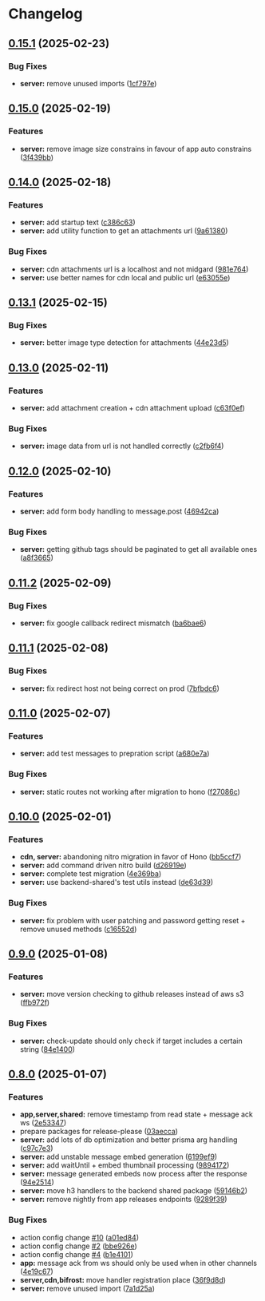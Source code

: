 # Changelog

## [0.15.1](https://github.com/WerdoxDev/Huginn/compare/server@v0.15.0...server@v0.15.1) (2025-02-23)


### Bug Fixes

* **server:** remove unused imports ([1cf797e](https://github.com/WerdoxDev/Huginn/commit/1cf797ed682a20312dcd1a752d1738ad12f3c550))

## [0.15.0](https://github.com/WerdoxDev/Huginn/compare/server@v0.14.0...server@v0.15.0) (2025-02-19)


### Features

* **server:** remove image size constrains in favour of app auto constrains ([3f439bb](https://github.com/WerdoxDev/Huginn/commit/3f439bb7d0d6e8dcb7f3ab31b3d8cac0ee1fb4b3))

## [0.14.0](https://github.com/WerdoxDev/Huginn/compare/server@v0.13.1...server@v0.14.0) (2025-02-18)


### Features

* **server:** add startup text ([c386c63](https://github.com/WerdoxDev/Huginn/commit/c386c63423fd26f4ab2f34ad47def2633acaa8a6))
* **server:** add utility function to get an attachments url ([9a61380](https://github.com/WerdoxDev/Huginn/commit/9a6138064b0ad28e2457a634acbd947e956b1919))


### Bug Fixes

* **server:** cdn attachments url is a localhost and not midgard ([981e764](https://github.com/WerdoxDev/Huginn/commit/981e76453cbe952aaf4f64410e949568a9bd5b4f))
* **server:** use better names for cdn local and public url ([e63055e](https://github.com/WerdoxDev/Huginn/commit/e63055e62b97656b1eb21ba41718ab22ab95667e))

## [0.13.1](https://github.com/WerdoxDev/Huginn/compare/server@v0.13.0...server@v0.13.1) (2025-02-15)


### Bug Fixes

* **server:** better image type detection for attachments ([44e23d5](https://github.com/WerdoxDev/Huginn/commit/44e23d5ab48ca13e3629df811418f2b237d4b662))

## [0.13.0](https://github.com/WerdoxDev/Huginn/compare/server@v0.12.0...server@v0.13.0) (2025-02-11)


### Features

* **server:** add attachment creation + cdn attachment upload ([c63f0ef](https://github.com/WerdoxDev/Huginn/commit/c63f0ef8c808b17b5fd11e6393ce0e3f90c7e8be))


### Bug Fixes

* **server:** image data from url is not handled correctly ([c2fb6f4](https://github.com/WerdoxDev/Huginn/commit/c2fb6f4c1a8605b7fe1f0859c9696c22b2c44962))

## [0.12.0](https://github.com/WerdoxDev/Huginn/compare/server@v0.11.2...server@v0.12.0) (2025-02-10)


### Features

* **server:** add form body handling to message.post ([46942ca](https://github.com/WerdoxDev/Huginn/commit/46942ca35b80bb652acc7bd9a6aee9f71831218f))


### Bug Fixes

* **server:** getting github tags should be paginated to get all available ones ([a8f3665](https://github.com/WerdoxDev/Huginn/commit/a8f36657d14da7f9c04cdffbe27e1b63aa737504))

## [0.11.2](https://github.com/WerdoxDev/Huginn/compare/server@v0.11.1...server@v0.11.2) (2025-02-09)


### Bug Fixes

* **server:** fix google callback redirect mismatch ([ba6bae6](https://github.com/WerdoxDev/Huginn/commit/ba6bae6c66306063f5a03a8238e34ff6893e5e96))

## [0.11.1](https://github.com/WerdoxDev/Huginn/compare/server@v0.11.0...server@v0.11.1) (2025-02-08)


### Bug Fixes

* **server:** fix redirect host not being correct on prod ([7bfbdc6](https://github.com/WerdoxDev/Huginn/commit/7bfbdc68ff3bb49e3c4c581428640a63b71df35a))

## [0.11.0](https://github.com/WerdoxDev/Huginn/compare/server@v0.10.0...server@v0.11.0) (2025-02-07)


### Features

* **server:** add test messages to prepration script ([a680e7a](https://github.com/WerdoxDev/Huginn/commit/a680e7a2660d266492c23d04fbe50c7d0b69aa6f))


### Bug Fixes

* **server:** static routes not working after migration to hono ([f27086c](https://github.com/WerdoxDev/Huginn/commit/f27086c4e91e3cbb1d1b0435ba9233bccf115844))

## [0.10.0](https://github.com/WerdoxDev/Huginn/compare/server@v0.9.0...server@v0.10.0) (2025-02-01)


### Features

* **cdn, server:** abandoning nitro migration in favor of Hono ([bb5ccf7](https://github.com/WerdoxDev/Huginn/commit/bb5ccf73fac4e61c0dfb6750a71e48f81f8baa7d))
* **server:** add command driven nitro build ([d26919e](https://github.com/WerdoxDev/Huginn/commit/d26919ea0073f5e2f1f55863e7f5cef8f4c93cd8))
* **server:** complete test migration ([4e369ba](https://github.com/WerdoxDev/Huginn/commit/4e369baca343525f462b66799117b3fbd39df937))
* **server:** use backend-shared's test utils instead ([de63d39](https://github.com/WerdoxDev/Huginn/commit/de63d39913f7da0023736d566e641c21ccdb893e))


### Bug Fixes

* **server:** fix problem with user patching and password getting reset + remove unused methods ([c16552d](https://github.com/WerdoxDev/Huginn/commit/c16552d6e8938f7d086142558e4d25b5d3c0c3e1))

## [0.9.0](https://github.com/WerdoxDev/Huginn/compare/server@v0.8.0...server@v0.9.0) (2025-01-08)


### Features

* **server:** move version checking to github releases instead of aws s3 ([ffb972f](https://github.com/WerdoxDev/Huginn/commit/ffb972f9e771b52093f54eedb89cf8f073e88b5d))


### Bug Fixes

* **server:** check-update should only check if target includes a certain string ([84e1400](https://github.com/WerdoxDev/Huginn/commit/84e14007f828f0e6da872c26dc1e9b1d7c64f8b3))

## [0.8.0](https://github.com/WerdoxDev/Huginn/compare/server-v0.7.0...server@v0.8.0) (2025-01-07)


### Features

* **app,server,shared:** remove timestamp from read state + message ack ws ([2e53347](https://github.com/WerdoxDev/Huginn/commit/2e53347aadde0f28a623b9c2fac94c6ede034efe))
* prepare packages for release-please ([03aecca](https://github.com/WerdoxDev/Huginn/commit/03aeccaf204a18a4b0f4764689623806f3d7b1fd))
* **server:** add lots of db optimization and better prisma arg handling ([c97c7e3](https://github.com/WerdoxDev/Huginn/commit/c97c7e3970fc8db980bf760852850d9c75928484))
* **server:** add unstable message embed generation ([6199ef9](https://github.com/WerdoxDev/Huginn/commit/6199ef94237d130eebac8eca0a15239af074fc54))
* **server:** add waitUntil + embed thumbnail processing ([9894172](https://github.com/WerdoxDev/Huginn/commit/9894172f16722ee64151fd068b3b129f0b259f0a))
* **server:** message generated embeds now process after the response ([94e2514](https://github.com/WerdoxDev/Huginn/commit/94e2514289d6e4a11595dd86d829b57eaa7844f6))
* **server:** move h3 handlers to the backend shared package ([59146b2](https://github.com/WerdoxDev/Huginn/commit/59146b22cac518e3aafbd51b150f41650fe9a14d))
* **server:** remove nightly from app releases endpoints ([9289f39](https://github.com/WerdoxDev/Huginn/commit/9289f39e2a99ccdcc744ba8a0c63509eb791aa2d))


### Bug Fixes

* action config change [#10](https://github.com/WerdoxDev/Huginn/issues/10) ([a01ed84](https://github.com/WerdoxDev/Huginn/commit/a01ed84645f931bd09fd2351df72c089547ddd9d))
* action config change [#2](https://github.com/WerdoxDev/Huginn/issues/2) ([bbe926e](https://github.com/WerdoxDev/Huginn/commit/bbe926e2b8a68a3a876f1b5422111c5ff0d3c93d))
* action config change [#4](https://github.com/WerdoxDev/Huginn/issues/4) ([b1e4101](https://github.com/WerdoxDev/Huginn/commit/b1e4101f5d89d4f3c8997152163e53b3a59cc072))
* **app:** message ack from ws should only be used when in other channels ([4e19c67](https://github.com/WerdoxDev/Huginn/commit/4e19c674cf2331ee1a80855789a5b208d5387164))
* **server,cdn,bifrost:** move handler registration place ([36f9d8d](https://github.com/WerdoxDev/Huginn/commit/36f9d8d005f94509c5e23b52e9a84344db335fcb))
* **server:** remove unused import ([7a1d25a](https://github.com/WerdoxDev/Huginn/commit/7a1d25a3b01c92e621c6c0a423b00437fb20c7c1))
